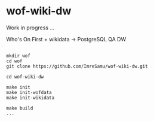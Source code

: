 # wof-wiki-dw

Work in progress ...


Who's On First + wikidata   -> PostgreSQL QA DW  





##

```
mkdir wof
cd wof
git clone https://github.com/ImreSamu/wof-wiki-dw.git

cd wof-wiki-dw

make init
make init-wofdata
make init-wikidata

make build
...

```